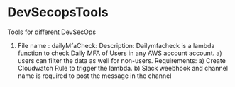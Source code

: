 # DevSecopsTools
Tools for different DevSecOps

1) File name : dailyMfaCheck:
 Description:
    Dailymfacheck is a lambda function to check Daily MFA of Users in any AWS account account.
      a) users can filter the data as well for non-users. 
 Requirements:
      a) Create Cloudwatch Rule to trigger the lambda. 
      b) Slack weebhook and channel name is required to post the message in the channel
